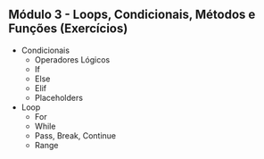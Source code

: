 ﻿## Módulo 3 - Loops, Condicionais, Métodos e Funções (Exercícios)

- Condicionais
	- Operadores Lógicos
	- If
	- Else
	- Elif
	- Placeholders
- Loop
	- For
	- While
	- Pass, Break, Continue
	- Range
